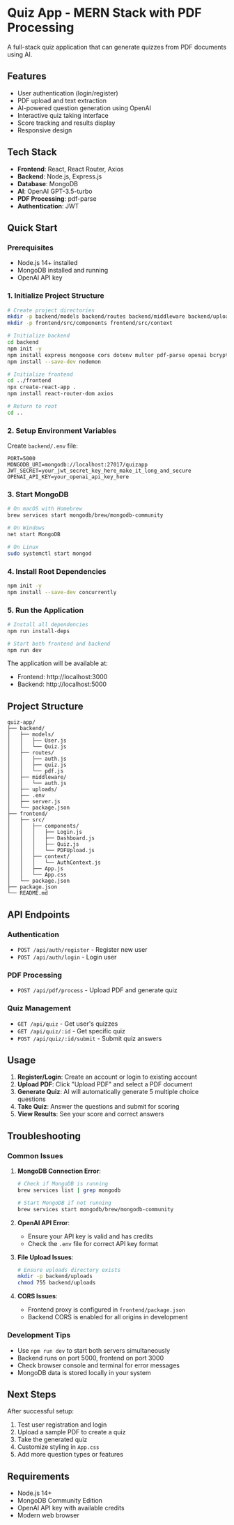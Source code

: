 # Quiz App - MERN Stack with PDF Processing

A full-stack quiz application that can generate quizzes from PDF documents using AI.

## Features

- User authentication (login/register)
- PDF upload and text extraction
- AI-powered question generation using OpenAI
- Interactive quiz taking interface
- Score tracking and results display
- Responsive design

## Tech Stack

- **Frontend**: React, React Router, Axios
- **Backend**: Node.js, Express.js
- **Database**: MongoDB
- **AI**: OpenAI GPT-3.5-turbo
- **PDF Processing**: pdf-parse
- **Authentication**: JWT

## Quick Start

### Prerequisites
- Node.js 14+ installed
- MongoDB installed and running
- OpenAI API key

### 1. Initialize Project Structure
```bash
# Create project directories
mkdir -p backend/models backend/routes backend/middleware backend/uploads
mkdir -p frontend/src/components frontend/src/context

# Initialize backend
cd backend
npm init -y
npm install express mongoose cors dotenv multer pdf-parse openai bcryptjs jsonwebtoken
npm install --save-dev nodemon

# Initialize frontend
cd ../frontend
npx create-react-app .
npm install react-router-dom axios

# Return to root
cd ..
```

### 2. Setup Environment Variables
Create `backend/.env` file:
```env
PORT=5000
MONGODB_URI=mongodb://localhost:27017/quizapp
JWT_SECRET=your_jwt_secret_key_here_make_it_long_and_secure
OPENAI_API_KEY=your_openai_api_key_here
```

### 3. Start MongoDB
```bash
# On macOS with Homebrew
brew services start mongodb/brew/mongodb-community

# On Windows
net start MongoDB

# On Linux
sudo systemctl start mongod
```

### 4. Install Root Dependencies
```bash
npm init -y
npm install --save-dev concurrently
```

### 5. Run the Application
```bash
# Install all dependencies
npm run install-deps

# Start both frontend and backend
npm run dev
```

The application will be available at:
- Frontend: http://localhost:3000
- Backend: http://localhost:5000

## Project Structure
```
quiz-app/
├── backend/
│   ├── models/
│   │   ├── User.js
│   │   └── Quiz.js
│   ├── routes/
│   │   ├── auth.js
│   │   ├── quiz.js
│   │   └── pdf.js
│   ├── middleware/
│   │   └── auth.js
│   ├── uploads/
│   ├── .env
│   ├── server.js
│   └── package.json
├── frontend/
│   ├── src/
│   │   ├── components/
│   │   │   ├── Login.js
│   │   │   ├── Dashboard.js
│   │   │   ├── Quiz.js
│   │   │   └── PDFUpload.js
│   │   ├── context/
│   │   │   └── AuthContext.js
│   │   ├── App.js
│   │   └── App.css
│   └── package.json
├── package.json
└── README.md
```

## API Endpoints

### Authentication
- `POST /api/auth/register` - Register new user
- `POST /api/auth/login` - Login user

### PDF Processing
- `POST /api/pdf/process` - Upload PDF and generate quiz

### Quiz Management
- `GET /api/quiz` - Get user's quizzes
- `GET /api/quiz/:id` - Get specific quiz
- `POST /api/quiz/:id/submit` - Submit quiz answers

## Usage

1. **Register/Login**: Create an account or login to existing account
2. **Upload PDF**: Click "Upload PDF" and select a PDF document
3. **Generate Quiz**: AI will automatically generate 5 multiple choice questions
4. **Take Quiz**: Answer the questions and submit for scoring
5. **View Results**: See your score and correct answers

## Troubleshooting

### Common Issues

1. **MongoDB Connection Error**:
   ```bash
   # Check if MongoDB is running
   brew services list | grep mongodb
   
   # Start MongoDB if not running
   brew services start mongodb/brew/mongodb-community
   ```

2. **OpenAI API Error**:
   - Ensure your API key is valid and has credits
   - Check the `.env` file for correct API key format

3. **File Upload Issues**:
   ```bash
   # Ensure uploads directory exists
   mkdir -p backend/uploads
   chmod 755 backend/uploads
   ```

4. **CORS Issues**:
   - Frontend proxy is configured in `frontend/package.json`
   - Backend CORS is enabled for all origins in development

### Development Tips

- Use `npm run dev` to start both servers simultaneously
- Backend runs on port 5000, frontend on port 3000
- Check browser console and terminal for error messages
- MongoDB data is stored locally in your system

## Next Steps

After successful setup:
1. Test user registration and login
2. Upload a sample PDF to create a quiz
3. Take the generated quiz
4. Customize styling in `App.css`
5. Add more question types or features

## Requirements

- Node.js 14+
- MongoDB Community Edition
- OpenAI API key with available credits
- Modern web browser
